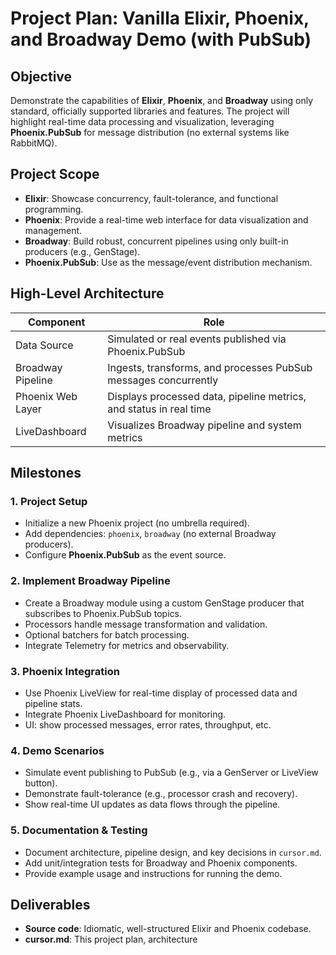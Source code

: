 # Project Plan: Vanilla Elixir, Phoenix, and Broadway Demo (with PubSub)

## Objective

Demonstrate the capabilities of **Elixir**, **Phoenix**, and **Broadway** using only standard, officially supported libraries and features. The project will highlight real-time data processing and visualization, leveraging **Phoenix.PubSub** for message distribution (no external systems like RabbitMQ).

## Project Scope

- **Elixir**: Showcase concurrency, fault-tolerance, and functional programming.
- **Phoenix**: Provide a real-time web interface for data visualization and management.
- **Broadway**: Build robust, concurrent pipelines using only built-in producers (e.g., GenStage).
- **Phoenix.PubSub**: Use as the message/event distribution mechanism.

## High-Level Architecture

| Component         | Role                                                               |
| ----------------- | ------------------------------------------------------------------ |
| Data Source       | Simulated or real events published via Phoenix.PubSub              |
| Broadway Pipeline | Ingests, transforms, and processes PubSub messages concurrently    |
| Phoenix Web Layer | Displays processed data, pipeline metrics, and status in real time |
| LiveDashboard     | Visualizes Broadway pipeline and system metrics                    |

## Milestones

### 1. Project Setup

- Initialize a new Phoenix project (no umbrella required).
- Add dependencies: `phoenix`, `broadway` (no external Broadway producers).
- Configure **Phoenix.PubSub** as the event source.

### 2. Implement Broadway Pipeline

- Create a Broadway module using a custom GenStage producer that subscribes to Phoenix.PubSub topics.
- Processors handle message transformation and validation.
- Optional batchers for batch processing.
- Integrate Telemetry for metrics and observability.

### 3. Phoenix Integration

- Use Phoenix LiveView for real-time display of processed data and pipeline stats.
- Integrate Phoenix LiveDashboard for monitoring.
- UI: show processed messages, error rates, throughput, etc.

### 4. Demo Scenarios

- Simulate event publishing to PubSub (e.g., via a GenServer or LiveView button).
- Demonstrate fault-tolerance (e.g., processor crash and recovery).
- Show real-time UI updates as data flows through the pipeline.

### 5. Documentation & Testing

- Document architecture, pipeline design, and key decisions in `cursor.md`.
- Add unit/integration tests for Broadway and Phoenix components.
- Provide example usage and instructions for running the demo.

## Deliverables

- **Source code**: Idiomatic, well-structured Elixir and Phoenix codebase.
- **cursor.md**: This project plan, architecture
